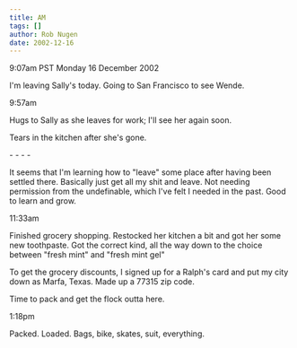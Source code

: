 ```yaml
---
title: AM
tags: []
author: Rob Nugen
date: 2002-12-16
---
```


<p class=date>9:07am PST Monday 16 December 2002</p>

<p>I'm leaving Sally's today.  Going to San Francisco to see Wende.</p>

<p class=date>9:57am</p>

<p>Hugs to Sally as she leaves for work; I'll see her again soon.</p>

<p>Tears in the kitchen after she's gone.</p>

<p>- - - -</p>

<p>It seems that I'm learning how to "leave" some place after having
been settled there.  Basically just get all my shit and leave.  Not
needing permission from the undefinable, which I've felt I needed in
the past.  Good to learn and grow.</p>

<p class=date>11:33am</p>

<p>Finished grocery shopping.  Restocked her kitchen a bit and got her
some new toothpaste.  Got the correct kind, all the way down to the
choice between "fresh mint" and "fresh mint gel"</p>

<p>To get the grocery discounts, I signed up for a Ralph's card and
put my city down as Marfa, Texas.  Made up a 77315 zip code.</p>

<p>Time to pack and get the flock outta here.</p>

<p class=date>1:18pm</p>

<p>Packed.  Loaded.  Bags, bike, skates, suit, everything.</p>
